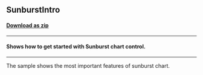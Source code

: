 ## SunburstIntro
#### [Download as zip](https://downgit.github.io/#/home?url=https://github.com/GrapeCity/ComponentOne-UWP-Samples/tree/master/C1.UWP.FlexChart/CS/SunburstIntro)
____
#### Shows how to get started with Sunburst chart control.
____
The sample shows the most important features of sunburst chart.
